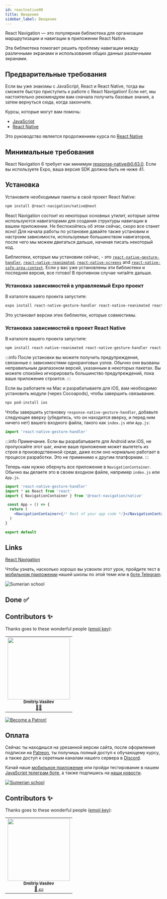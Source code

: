 ```yaml
---
id: reactnative00
title: Введение
sidebar_label: Введение
---
```


React Navigation — это популярная библиотека для организации маршрутизации и навигации в приложении React Native.

Эта библиотека помогает решить проблему навигации между различными экранами и использования общих данных различными экранами.

## Предварительные требования
Если вы уже знакомы с JavaScript, React и React Native, тогда вы сможете быстро приступить к работе с React Navigation! Если нет, мы настоятельно рекомендуем вам сначала получить базовые знания, а затем вернуться сюда, когда закончите.

Курсы, которые могут вам помочь:

- [JavaScript](https://www.jscamp.app/docs/javascript01)
- [React Native](https://www.jscamp.app/docs/reactnative01)

Это руководство является продолжением курса по [React Native](https://www.jscamp.app/docs/reactnative01)

## Минимальные требования
React Navigation 6 требует как минимум response-native@0.63.0. Если вы используете Expo, ваша версия SDK должна быть не ниже 41.

## Установка
Установите необходимые пакеты в свой проект React Native:

```bash npm2yarn
npm install @react-navigation/native@next
```

React Navigation состоит из некоторых основных утилит, которые затем используются навигаторами для создания структуры навигации в вашем приложении. Не беспокойтесь об этом сейчас, скоро все станет ясно! Для начала работы по установке давайте также установим и настроим зависимости, используемые большинством навигаторов, после чего мы можем двигаться дальше, начиная писать некоторый код.

Библиотеки, которые мы установим сейчас, - это  [`react-native-gesture-handler`](https://github.com/software-mansion/react-native-gesture-handler), [`react-native-reanimated`](https://github.com/software-mansion/react-native-reanimated), [`react-native-screens`](https://github.com/software-mansion/react-native-screens) and [`react-native-safe-area-context`](https://github.com/th3rdwave/react-native-safe-area-context). Если у вас уже установлены эти библиотеки и последняя версия, все готово! В противном случае читайте дальше.

### Установка зависимостей в управляемый Expo проект

В каталоге вашего проекта запустите:

```sh
expo install react-native-gesture-handler react-native-reanimated react-native-screens react-native-safe-area-context
```

Это установит версии этих библиотек, которые совместимы.

### Установка зависимостей в проект React Native

В каталоге вашего проекта запустите:

```bash npm2yarn
npm install react-native-reanimated react-native-gesture-handler react-native-screens react-native-safe-area-context
```

:::info
После установки вы можете получить предупреждения, связанные с зависимостями одноранговых узлов. Обычно они вызваны неправильным диапазоном версий, указанным в некоторых пакетах. Вы можете спокойно игнорировать большинство предупреждений, пока ваше приложение строится.
:::

Если вы работаете на Mac и разрабатываете для iOS, вам необходимо установить модули (через Cocoapods), чтобы завершить связывание.

```sh
npx pod-install ios
```

Чтобы завершить установку `response-native-gesture-handler`, добавьте следующее вверху (убедитесь, что он находится вверху, и перед ним ничего нет) вашего входного файла, такого как `index.js` или `App.js`:

```jsx
import 'react-native-gesture-handler'
```
:::info
Примечание. Если вы разрабатываете для Android или iOS, не пропускайте этот шаг, иначе ваше приложение может вылететь из строя в производственной среде, даже если оно нормально работает в процессе разработки. Это не применимо к другим платформам.
:::

Теперь нам нужно обернуть все приложение в `NavigationContainer`. Обычно вы делаете это в своем входном файле, например `index.js` или `App.js`.

```jsx
import 'react-native-gesture-handler'
import * as React from 'react'
import { NavigationContainer } from '@react-navigation/native'

 const App = () => {
  return (
    <NavigationContainer>{/* Rest of your app code */}</NavigationContainer>
  )
}

export default
```

## Links

[React Navigation](https://reactnavigation.org/docs/6.x/getting-started)

Чтобы узнать, насколько хорошо вы усвоили этот урок, пройдите тест в [мобильном приложении](http://onelink.to/njhc95) нашей школы по этой теме или в [боте Telegram](https://t.me/javascriptcamp_bot).

![Sumerian school](/img/app.jpg)

## Done ✅

## Contributors ✨

Thanks goes to these wonderful people ([emoji key](https://allcontributors.org/docs/en/emoji-key)):

<table>
  <tr>
    <td align="center"><a href="https://fullstackserverless.github.io/"><img src="https://avatars0.githubusercontent.com/u/6774813?v=4?s=200" width="200px;" alt=""/><br /><sub><b>Dmitriy Vasilev</b></sub></a><br /> <a href="https://github.com/gHashTag/react-native-village/commits?author=gHashTag" title="Documentation">📖💲</a></td>
  </tr>
</table>

[![Become a Patron!](/img/logo/patreon.jpg)](https://www.patreon.com/bePatron?u=31769291)

## Оплата

Сейчас ты находишся на урезанной версии сайта, после оформления подписки на [Patreon](https://www.patreon.com/javascriptcamp), ты получишь полный доступ к обучающему курсу, а также доступ к серетным каналам нашего сервера в [Discord](https://discord.gg/6GDAfXn).  

Качай наше [мобильное приложение](http://onelink.to/njhc95) или пройди тестирование в нашем [JavaScript телеграм боте](https://t.me/javascriptcamp_bot), а также подпишись на [наши новости](https://t.me/javascriptapp).


[![Sumerian school](/img/app.jpg)](http://onelink.to/njhc95)

 

## Contributors ✨

Thanks goes to these wonderful people ([emoji key](https://allcontributors.org/docs/en/emoji-key)):


<table>
  <tr>
    <td align="center"><a href="https://fullstackserverless.github.io/"><img src="https://avatars0.githubusercontent.com/u/6774813?v=4?s=200" width="200px;" alt=""/><br /><sub><b>Dmitriy Vasilev</b></sub></a><br /><a href="#financial-gHashTag" title="Financial">📖 💵</a></td>
  </tr>
</table>
